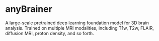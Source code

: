 # anyBrainer
A large-scale pretrained deep learning foundation model for 3D brain analysis. Trained on multiple MRI modalities, including T1w, T2w, FLAIR, diffusion MRI, proton density, and so forth.
